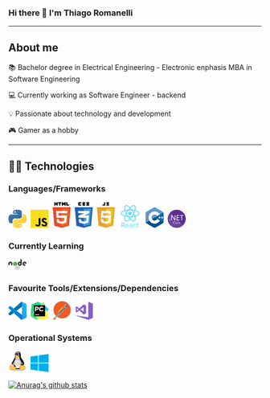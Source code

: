 ### Hi there 👋 I'm Thiago Romanelli

---

## About me
:books: Bachelor degree in Electrical Engineering - Electronic enphasis
        MBA in Software Engineering

:computer: Currently working as Software Engineer - backend

:bulb: Passionate about technology and development

:video_game: Gamer as a hobby

---

## 👨‍💻️ **Technologies** 

### **Languages/Frameworks**
[<img width="36px" alt="Python" src="https://github.com/thiagooromanelli/thiagooromanelli/blob/master/assets/images/python.svg">](https://www.python.org)&nbsp;
<img width="36px" alt="javascript" src="https://github.com/thiagooromanelli/thiagooromanelli/blob/master/assets/images/javascript2.svg">&nbsp;
<img width="36px" alt="html" src="https://github.com/thiagooromanelli/thiagooromanelli/blob/master/assets/images/html5.svg">&nbsp;
<img width="36px" alt="css" src="https://github.com/thiagooromanelli/thiagooromanelli/blob/master/assets/images/css3.svg">&nbsp;
<img width="36px" alt="javascript" src="https://github.com/thiagooromanelli/thiagooromanelli/blob/master/assets/images/javascript.svg">&nbsp;
[<img width="46px" alt="react" src="https://github.com/thiagooromanelli/thiagooromanelli/blob/master/assets/images/react.svg">](https://pt-br.reactjs.org)&nbsp;
<img width="36px" alt="C" src="https://github.com/thiagooromanelli/thiagooromanelli/blob/master/assets/images/c.png">&nbsp;
<img width="36px" alt="dotnetcore" src="https://github.com/thiagooromanelli/thiagooromanelli/blob/master/assets/images/dotnetcore.svg">&nbsp;

### **Currently Learning**

[<img width="36px" alt="NodeJs" src="https://github.com/thiagooromanelli/thiagooromanelli/blob/master/assets/images/nodejs.svg">](https://nodejs.org/en/)&nbsp;

### **Favourite Tools/Extensions/Dependencies**

[<img width="36px" alt="VSCode" src="https://github.com/thiagooromanelli/thiagooromanelli/blob/master/assets/images/vscode.svg">](https://code.visualstudio.com)&nbsp;
<img width="36px" alt="pycharm" src="https://github.com/thiagooromanelli/thiagooromanelli/blob/master/assets/images/pycharm.svg">&nbsp;
[<img width="36px" alt="Postman" src="https://github.com/thiagooromanelli/thiagooromanelli/blob/master/assets/images/postman.png">](https://www.postman.com)&nbsp;
<img width="36px" alt="visualstudio" src="./assets/images/visualstudio.svg">&nbsp;

### **Operational Systems**
<img width="36px" alt="Linux" src="https://github.com/thiagooromanelli/thiagooromanelli/blob/master/assets/images/linux.svg">&nbsp;
<img width="36px" alt="Windows" src="https://github.com/thiagooromanelli/thiagooromanelli/blob/master/assets/images/windows.svg">&nbsp;

[![Anurag's github stats](https://github-readme-stats.vercel.app/api?username=thiagooromanelli)](https://github.com/anuraghazra/github-readme-stats)

<!--
**thiagooromanelli/thiagooromanelli** is a ✨ _special_ ✨ repository because its `README.md` (this file) appears on your GitHub profile.

Here are some ideas to get you started:

- 🔭 I’m currently working on ...
- 🌱 I’m currently learning ...
- 👯 I’m looking to collaborate on ...
- 🤔 I’m looking for help with ...
- 💬 Ask me about ...
- 📫 How to reach me: ...
- 😄 Pronouns: ...
- ⚡ Fun fact: ...
-->

